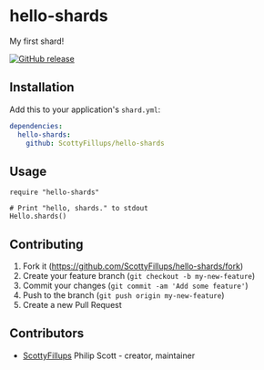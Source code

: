 # hello-shards

My first shard!

[![GitHub release](https://img.shields.io/github/release/ScottyFillups/hello-shards.svg)](https://github.com/ScottyFillups/hello-shards/releases)

## Installation

Add this to your application's `shard.yml`:

```yaml
dependencies:
  hello-shards:
    github: ScottyFillups/hello-shards
```

## Usage

```crystal
require "hello-shards"

# Print "hello, shards." to stdout
Hello.shards()
```

## Contributing

1. Fork it (<https://github.com/ScottyFillups/hello-shards/fork>)
2. Create your feature branch (`git checkout -b my-new-feature`)
3. Commit your changes (`git commit -am 'Add some feature'`)
4. Push to the branch (`git push origin my-new-feature`)
5. Create a new Pull Request

## Contributors

- [ScottyFillups](https://github.com/ScottyFillups) Philip Scott - creator, maintainer
